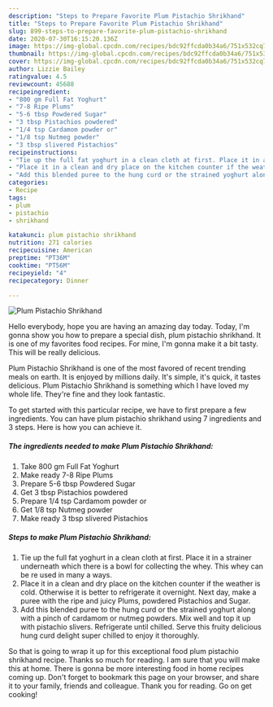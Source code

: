 ```yaml
---
description: "Steps to Prepare Favorite Plum Pistachio Shrikhand"
title: "Steps to Prepare Favorite Plum Pistachio Shrikhand"
slug: 899-steps-to-prepare-favorite-plum-pistachio-shrikhand
date: 2020-07-30T16:15:20.136Z
image: https://img-global.cpcdn.com/recipes/bdc92ffcda0b34a6/751x532cq70/plum-pistachio-shrikhand-recipe-main-photo.jpg
thumbnail: https://img-global.cpcdn.com/recipes/bdc92ffcda0b34a6/751x532cq70/plum-pistachio-shrikhand-recipe-main-photo.jpg
cover: https://img-global.cpcdn.com/recipes/bdc92ffcda0b34a6/751x532cq70/plum-pistachio-shrikhand-recipe-main-photo.jpg
author: Lizzie Bailey
ratingvalue: 4.5
reviewcount: 45688
recipeingredient:
- "800 gm Full Fat Yoghurt"
- "7-8 Ripe Plums"
- "5-6 tbsp Powdered Sugar"
- "3 tbsp Pistachios powdered"
- "1/4 tsp Cardamom powder or"
- "1/8 tsp Nutmeg powder"
- "3 tbsp slivered Pistachios"
recipeinstructions:
- "Tie up the full fat yoghurt in a clean cloth at first. Place it in a strainer underneath which there is a bowl for collecting the whey. This whey can be re used in many a ways."
- "Place it in a clean and dry place on the kitchen counter if the weather is cold. Otherwise it is better to refrigerate it overnight. Next day, make a puree with the ripe and juicy Plums, powdered Pistachios and Sugar."
- "Add this blended puree to the hung curd or the strained yoghurt along with a pinch of cardamom or nutmeg powders. Mix well and top it up with pistachio slivers. Refrigerate until chilled. Serve this fruity delicious hung curd delight super chilled to enjoy it thoroughly."
categories:
- Recipe
tags:
- plum
- pistachio
- shrikhand

katakunci: plum pistachio shrikhand 
nutrition: 271 calories
recipecuisine: American
preptime: "PT36M"
cooktime: "PT56M"
recipeyield: "4"
recipecategory: Dinner

---
```



![Plum Pistachio Shrikhand](https://img-global.cpcdn.com/recipes/bdc92ffcda0b34a6/751x532cq70/plum-pistachio-shrikhand-recipe-main-photo.jpg)

Hello everybody, hope you are having an amazing day today. Today, I'm gonna show you how to prepare a special dish, plum pistachio shrikhand. It is one of my favorites food recipes. For mine, I'm gonna make it a bit tasty. This will be really delicious.



Plum Pistachio Shrikhand is one of the most favored of recent trending meals on earth. It is enjoyed by millions daily. It's simple, it's quick, it tastes delicious. Plum Pistachio Shrikhand is something which I have loved my whole life. They're fine and they look fantastic.


To get started with this particular recipe, we have to first prepare a few ingredients. You can have plum pistachio shrikhand using 7 ingredients and 3 steps. Here is how you can achieve it.

<!--inarticleads1-->

##### The ingredients needed to make Plum Pistachio Shrikhand:

1. Take 800 gm Full Fat Yoghurt
1. Make ready 7-8 Ripe Plums
1. Prepare 5-6 tbsp Powdered Sugar
1. Get 3 tbsp Pistachios powdered
1. Prepare 1/4 tsp Cardamom powder or
1. Get 1/8 tsp Nutmeg powder
1. Make ready 3 tbsp slivered Pistachios




<!--inarticleads2-->

##### Steps to make Plum Pistachio Shrikhand:

1. Tie up the full fat yoghurt in a clean cloth at first. Place it in a strainer underneath which there is a bowl for collecting the whey. This whey can be re used in many a ways.
1. Place it in a clean and dry place on the kitchen counter if the weather is cold. Otherwise it is better to refrigerate it overnight. Next day, make a puree with the ripe and juicy Plums, powdered Pistachios and Sugar.
1. Add this blended puree to the hung curd or the strained yoghurt along with a pinch of cardamom or nutmeg powders. Mix well and top it up with pistachio slivers. Refrigerate until chilled. Serve this fruity delicious hung curd delight super chilled to enjoy it thoroughly.




So that is going to wrap it up for this exceptional food plum pistachio shrikhand recipe. Thanks so much for reading. I am sure that you will make this at home. There is gonna be more interesting food in home recipes coming up. Don't forget to bookmark this page on your browser, and share it to your family, friends and colleague. Thank you for reading. Go on get cooking!
